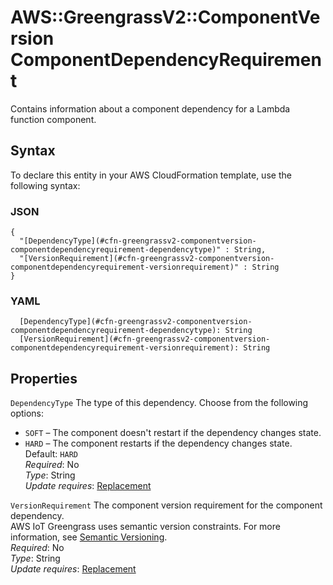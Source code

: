 # AWS::GreengrassV2::ComponentVersion ComponentDependencyRequirement<a name="aws-properties-greengrassv2-componentversion-componentdependencyrequirement"></a>

Contains information about a component dependency for a Lambda function component\.

## Syntax<a name="aws-properties-greengrassv2-componentversion-componentdependencyrequirement-syntax"></a>

To declare this entity in your AWS CloudFormation template, use the following syntax:

### JSON<a name="aws-properties-greengrassv2-componentversion-componentdependencyrequirement-syntax.json"></a>

```
{
  "[DependencyType](#cfn-greengrassv2-componentversion-componentdependencyrequirement-dependencytype)" : String,
  "[VersionRequirement](#cfn-greengrassv2-componentversion-componentdependencyrequirement-versionrequirement)" : String
}
```

### YAML<a name="aws-properties-greengrassv2-componentversion-componentdependencyrequirement-syntax.yaml"></a>

```
  [DependencyType](#cfn-greengrassv2-componentversion-componentdependencyrequirement-dependencytype): String
  [VersionRequirement](#cfn-greengrassv2-componentversion-componentdependencyrequirement-versionrequirement): String
```

## Properties<a name="aws-properties-greengrassv2-componentversion-componentdependencyrequirement-properties"></a>

`DependencyType`  <a name="cfn-greengrassv2-componentversion-componentdependencyrequirement-dependencytype"></a>
The type of this dependency\. Choose from the following options:  
+ `SOFT` – The component doesn't restart if the dependency changes state\.
+ `HARD` – The component restarts if the dependency changes state\.
Default: `HARD`  
*Required*: No  
*Type*: String  
*Update requires*: [Replacement](https://docs.aws.amazon.com/AWSCloudFormation/latest/UserGuide/using-cfn-updating-stacks-update-behaviors.html#update-replacement)

`VersionRequirement`  <a name="cfn-greengrassv2-componentversion-componentdependencyrequirement-versionrequirement"></a>
The component version requirement for the component dependency\.  
AWS IoT Greengrass uses semantic version constraints\. For more information, see [Semantic Versioning](https://semver.org/)\.  
*Required*: No  
*Type*: String  
*Update requires*: [Replacement](https://docs.aws.amazon.com/AWSCloudFormation/latest/UserGuide/using-cfn-updating-stacks-update-behaviors.html#update-replacement)